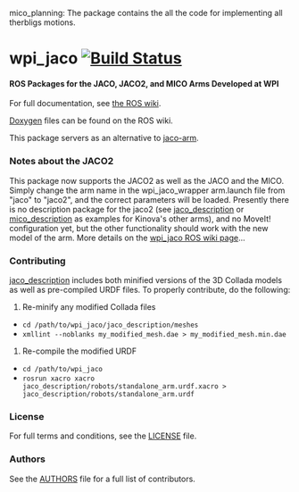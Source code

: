 mico_planning: The package contains the all the code for implementing all therbligs motions.


wpi_jaco  [![Build Status](https://api.travis-ci.org/RIVeR-Lab/wpi_jaco.png)](https://travis-ci.org/RIVeR-Lab/wpi_jaco)
========

#### ROS Packages for the JACO, JACO2, and MICO Arms Developed at WPI
For full documentation, see [the ROS wiki](http://wiki.ros.org/wpi_jaco).

[Doxygen](http://docs.ros.org/indigo/api/wpi_jaco/html/) files can be found on the ROS wiki.

This package servers as an alternative to [jaco-arm](https://github.com/Kinovarobotics/jaco-ros).

### Notes about the JACO2
This package now supports the JACO2 as well as the JACO and the MICO.  Simply change the arm name in the wpi_jaco_wrapper arm.launch file from "jaco" to "jaco2", and the correct parameters will be loaded.  Presently there is no description package for the jaco2 (see [jaco_description](jaco_description) or [mico_description](jaco_description) as examples for Kinova's other arms), and no MoveIt! configuration yet, but the other functionality should work with the new model of the arm.  More details on the [wpi_jaco ROS wiki page](http://wiki.ros.org/wpi_jaco)...

### Contributing

[jaco_description](jaco_description) includes both minified versions of the 3D Collada models as well as pre-compiled URDF files. To properly contribute, do the following:

 1. Re-minify any modified Collada files
   * `cd /path/to/wpi_jaco/jaco_description/meshes`
   * `xmllint --noblanks my_modified_mesh.dae > my_modified_mesh.min.dae`
 1. Re-compile the modified URDF
   * `cd /path/to/wpi_jaco`
   * `rosrun xacro xacro jaco_description/robots/standalone_arm.urdf.xacro > jaco_description/robots/standalone_arm.urdf`

### License
For full terms and conditions, see the [LICENSE](LICENSE) file.

### Authors
See the [AUTHORS](AUTHORS.md) file for a full list of contributors.



